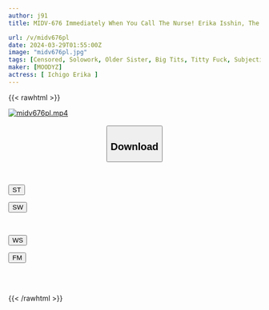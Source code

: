 ```yaml
---
author: j91
title: MIDV-676 Immediately When You Call The Nurse! Erika Isshin, The Divine Breasts Nurse Who Gives You Titty Fuck

url: /v/midv676pl
date: 2024-03-29T01:55:00Z
image: "midv676pl.jpg"
tags: [Censored, Solowork, Older Sister, Big Tits, Titty Fuck, Subjectivity, Nurse	]
maker: [MOODYZ]
actress: [ Ichigo Erika ]
---
```



{{< rawhtml >}}

<div class="video" data-videoid="DZpmDAozOjFkkqZ">
    <a href="javascript:;">
        <img src="/v/midv676pl/midv676pl.jpg" width="WIDTH" height="HEIGHT" alt="midv676pl.mp4" loading="lazy">
    </a>
</div>

<script type="text/javascript" src="https://j91.asia/asset/on-demand-st.js"></script>

<br>
  <link rel="stylesheet" href="https://j91.asia/asset/bs5.css">
  
  <center>
  <button class="btn btn-primary" type="button" data-bs-toggle="collapse" data-bs-target=".multi-collapse" aria-expanded="false" aria-controls="multiCollapseExample1 multiCollapseExample2"><h2>Download</h2></button></center>
</p>
<div class="row">
  <div class="col">
    <div class="collapse multi-collapse" id="multiCollapseExample1">
      <div class="card card-body">
	      	      <br>
<div class="buttons">  
<p><a href="https://streamtape.to/v/DZpmDAozOjFkkqZ" target="_blank"><button class="btn-hover color-3"><i class="fa fa-download"></i> ST</button></a></p>
<p><a href="https://asnwish.com/c2gh88aw2fgv" target="_blank"><button class="btn-hover color-2"><i class="fa fa-download"></i> SW</button></a></p></div>
    </div>
  </div>
</div>
  <div class="col">
    <div class="collapse multi-collapse" id="multiCollapseExample2">
      <div class="card card-body">
	      <br>
<div class="buttons">
<p><a href="https://wolfstream.tv/dwxbk8pff1ah"><button class="btn-hover color-9"><i class="fa fa-download"></i> WS</button></a></p>
<p><a href="https://filemoon.sx/d/n0m7fkcyv8nf"><button class="btn-hover color-8"><i class="fa fa-download"></i> FM</button></a></p></div>
<br><br>
      </div>
    </div>
  </div>
</div>

{{< /rawhtml >}}